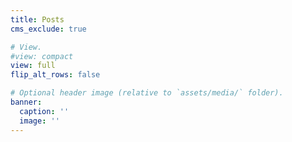 ```yaml
---
title: Posts
cms_exclude: true

# View.
#view: compact
view: full
flip_alt_rows: false

# Optional header image (relative to `assets/media/` folder).
banner:
  caption: ''
  image: ''
---
```

